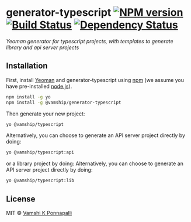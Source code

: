 # generator-typescript [![NPM version][npm-image]][npm-url] [![Build Status][travis-image]][travis-url] [![Dependency Status][daviddm-image]][daviddm-url]
_Yeoman generator for typescript projects, with templates to generate library and api server projects_

## Installation

First, install [Yeoman](http://yeoman.io) and generator-typescript using [npm](https://www.npmjs.com/) (we assume you have pre-installed [node.js](https://nodejs.org/)).

```bash
npm install -g yo
npm install -g @vamship/generator-typescript
```

Then generate your new project:

```bash
yo @vamship/typescript
```

Alternatively, you can choose to generate an API server project directly by doing:
```bash
yo @vamship/typescript:api
```

or a library project by doing:
Alternatively, you can choose to generate an API server project directly by doing:
```bash
yo @vamship/typescript:lib
```

## License

MIT © [Vamshi K Ponnapalli]()

[npm-image]: https://badge.fury.io/js/generator-typescript.svg
[npm-url]: https://npmjs.org/package/generator-typescript
[travis-image]: https://travis-ci.org/vamship/generator-typescript.svg?branch=master
[travis-url]: https://travis-ci.org/vamship/generator-typescript
[daviddm-image]: https://david-dm.org/vamship/generator-typescript.svg?theme=shields.io
[daviddm-url]: https://david-dm.org/vamship/generator-typescript
